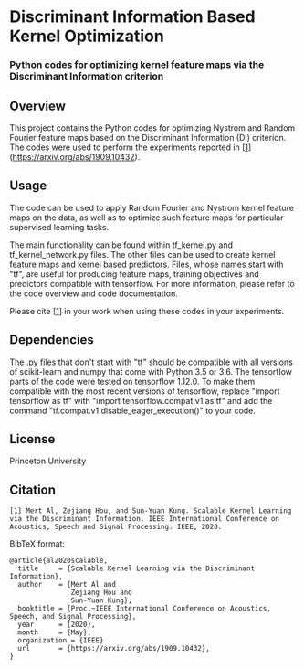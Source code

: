 # Discriminant Information Based Kernel Optimization
### Python codes for optimizing kernel feature maps via the Discriminant Information criterion

## Overview
This project contains the Python codes for optimizing Nystrom and Random Fourier feature maps based on the Discriminant Information (DI) criterion. The codes were used to perform the experiments reported in [[1](#citation)] (https://arxiv.org/abs/1909.10432).

## Usage
The code can be used to apply Random Fourier and Nystrom kernel feature maps on the data, as well as to optimize such feature maps for particular supervised learning tasks. 

The main functionality can be found within tf_kernel.py and tf_kernel_network.py files. The other files can be used to create kernel feature maps and kernel based predictors. Files, whose names start with "tf", are useful for producing feature maps, training objectives and predictors compatible with tensorflow. For more information, please refer to the code overview and code documentation.

Please cite [[1](#citation)] in your work when using these codes in your experiments.

## Dependencies
The .py files that don't start with "tf" should be compatible with all versions of scikit-learn and numpy that come with Python 3.5 or 3.6. The tensorflow parts of the code were tested on tensorflow 1.12.0. To make them compatible with the most recent versions of tensorflow, replace "import tensorflow as tf" with "import tensorflow.compat.v1 as tf" and add the command "tf.compat.v1.disable_eager_execution()" to your code. 

## License
Princeton University

## Citation
```
[1] Mert Al, Zejiang Hou, and Sun-Yuan Kung. Scalable Kernel Learning via the Discriminant Information. IEEE International Conference on Acoustics, Speech and Signal Processing. IEEE, 2020.
```

BibTeX format:
```
@article{al2020scalable,
  title     = {Scalable Kernel Learning via the Discriminant Information},
  author    = {Mert Al and
               Zejiang Hou and
               Sun-Yuan Kung},
  booktitle = {Proc.~IEEE International Conference on Acoustics, Speech, and Signal Processing},
  year      = {2020},
  month     = {May},
  organization = {IEEE}
  url       = {https://arxiv.org/abs/1909.10432},
}
```
